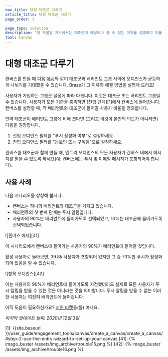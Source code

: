 ```yaml
---
nav_title: 대형 대조군 다루기
article_title: 대형 대조군 다루기
page_order: 2

page_type: solution
description: "이 도움말 기사에서는 대조군이 예상보다 클 수 있는 이유를 설명하고 이를 해결하기 위한 단계를 안내합니다."
tool: Canvas
---
```


# 대형 대조군 다루기

캔버스를 만들 때 다음 [예시](#example)와 같이 대조군과 배리언트 그룹 사이에 오디언스가 균등하게 나뉘기를 기대했을 수 있습니다. Braze가 그 이유와 해결 방법을 설명해 드리죠!

사용자가 가입하는 그룹은 설정에 따라 다릅니다. 이것은 대조군 또는 배리언트 그룹일 수 있습니다. 사용자가 모든 기준을 충족하면 \[진입 단계][1]에서 캔버스에 들어갑니다. 캔버스를 설정할 때, 각 배리언트와 대조군에 들어갈 사용자 비율을 정의합니다.

만약 대조군이 배리언트 그룹에 비해 크다면 (그리고 이것이 본인의 의도가 아니라면) 다음을 권장합니다.
1. 진입 오디언스 필터를 "푸시 활성화 여부"로 설정하세요.
2. 진입 오디언스 필터를 "옵트인 또는 구독됨"으로 설정하세요.

캔버스를 대조군과 함께 만들 때, 엔트리 오디언스의 모든 사용자가 캔버스 내에서 메시지를 받을 수 있도록 하세요(예: 캔버스에는 푸시 및 이메일 메시지가 포함되어야 합니다).

## 사용 사례

다음 시나리오를 상상해 봅시다:
- 캔버스는 하나의 배리언트와 대조군을 가지고 있습니다.
- 배리언트의 첫 번째 단계는 푸시 알림입니다.
- 사용자의 90%는 배리언트에 들어가도록 선택되었고, 10%는 대조군에 들어가도록 선택되었습니다.

![캔버스 예제][41]

이 시나리오에서 캔버스에 들어가는 사용자의 90%가 배리언트에 들어갈 것입니다. 

활성 사용자로 돌아보면, 39.8k 사용자가 포함되어 있지만 그 중 73%만 푸시가 활성화되어 있음을 알 수 있습니다.

![항목 오디언스][42]

이는 사용자의 90%가 배리언트에 들어가도록 지정했더라도 실제로 모든 사용자가 푸시 알림을 받을 수 있는 것은 아니라는 것을 의미합니다. 푸시 알림을 받을 수 없는 이러한 사용자는 여전히 배리언트에 들어갑니다.

아직 도움이 필요하신가요? [지원 티켓]({{site.baseurl}}/braze_support/)을(를) 여세요.

_마지막 업데이트 날짜: 2020년 12월 3일_

[1]: {{site.baseurl }}/user_guide/engagement_tools/canvas/create_a_canvas/create_a_canvas/#step-2-use-the-entry-wizard-to-set-up-your-canvas
[41]: {% image_buster /assets/img_archive/trouble15.png %}
[42]: {% image_buster /assets/img_archive/trouble16.png %}
